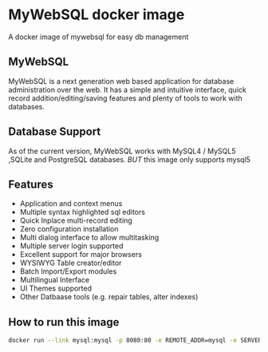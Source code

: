 # MyWebSQL docker image

A docker image of mywebsql for easy db management

## MyWebSQL

MyWebSQL is a next generation web based application for database administration over the web.
It has a simple and intuitive interface, quick record addition/editing/saving features and plenty of tools to work with databases.

## Database Support

As of the current version, MyWebSQL works with MySQL4 / MySQL5 ,SQLite and PostgreSQL databases.
*BUT* this image only supports mysql5

## Features

- Application and context menus
- Multiple syntax highlighted sql editors
- Quick Inplace multi-record editing
- Zero configuration installation
- Multi dialog interface to allow multitasking
- Multiple server login supported
- Excellent support for major browsers
- WYSIWYG Table creator/editor
- Batch Import/Export modules
- Multilingual Interface
- UI Themes supported
- Other Datbaase tools (e.g. repair tables, alter indexes)

## How to run this image

```sh
docker run --link mysql:mysql -p 8080:80 -e REMOTE_ADDR=mysql -e SERVER_NAME=myserver ibandla/mywebsql
```
